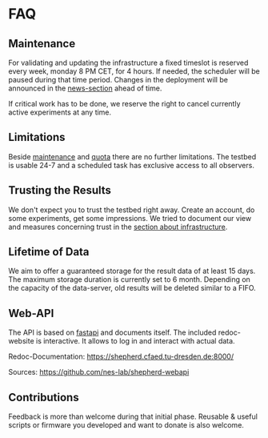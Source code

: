 # FAQ

## Maintenance

For validating and updating the infrastructure a fixed timeslot is reserved every week, monday 8 PM CET, for 4 hours.
If needed, the scheduler will be paused during that time period.
Changes in the deployment will be announced in the [news-section](./news) ahead of time.

If critical work has to be done, we reserve the right to cancel currently active experiments at any time.

## Limitations

Beside [maintenance](#maintenance) and [quota](/content/access.md#quota) there are no further limitations.
The testbed is usable 24-7 and a scheduled task has exclusive access to all observers.

## Trusting the Results

We don't expect you to trust the testbed right away.
Create an account, do some experiments, get some impressions.
We tried to document our view and measures concerning trust in the [section about infrastructure](/content/infrastructure.md#building-a-chain-of-trust).

## Lifetime of Data

We aim to offer a guaranteed storage for the result data of at least 15 days.
The maximum storage duration is currently set to 6 month.
Depending on the capacity of the data-server, old results will be deleted similar to a FIFO.

## Web-API

The API is based on [fastapi](https://github.com/fastapi/fastapi) and documents itself.
The included redoc-website is interactive.
It allows to log in and interact with actual data.

Redoc-Documentation: <https://shepherd.cfaed.tu-dresden.de:8000/>

Sources: <https://github.com/nes-lab/shepherd-webapi>

## Contributions

Feedback is more than welcome during that initial phase. Reusable & useful scripts or firmware you developed and want to donate is also welcome.
